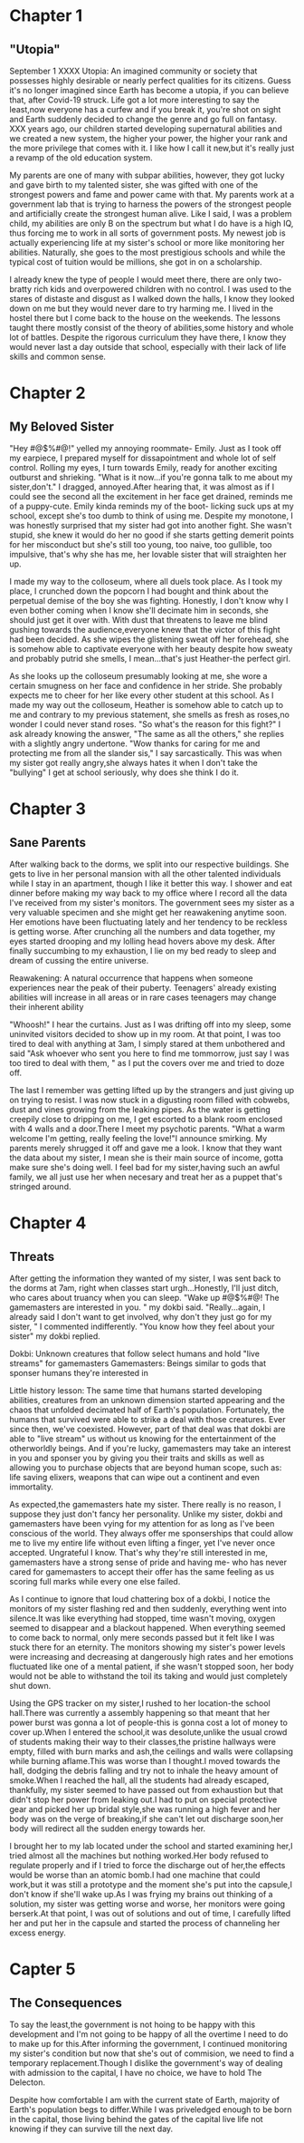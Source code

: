 # Chapter 1
## "Utopia"
September 1 XXXX
Utopia: An imagined community or society that possesses highly desirable or nearly perfect qualities for its citizens. Guess it's no longer imagined since Earth has become a utopia, if you can believe that, after Covid-19 struck. Life got a lot more interesting to say the least,now everyone has a curfew and if you break it, you're shot on sight and Earth suddenly decided to change the genre and go full on fantasy. XXX years ago, our children started developing supernatural abilities and we created a new system, the higher your power, the higher your rank and the more privilege that comes with it. I like how I call it new,but it's really just a revamp of the old education system.

My parents are one of many with subpar abilities, however, they got lucky and gave birth to my talented sister, she was gifted with one of the strongest powers and fame and power came with that. My parents work at a government lab that is trying to harness the powers of the strongest people and artificially create the strongest human alive. Like I said, I was a problem child, my abilities are only B on the spectrum but what I do have is a high IQ, thus forcing me to work in all sorts of government posts. My newest job is actually experiencing life at my sister's school or more like monitoring her abilities. Naturally, she goes to the most prestigious schools and while the typical cost of tuition would be millions, she got in on a scholarship.

I already knew the type of people I would meet there, there are only two- bratty rich kids and overpowered children with no control. I was used to the stares of distaste and disgust as I walked down the halls, I know they looked down on me but they would never dare to try harming me. I lived in the hostel there but I come back to the house on the weekends. The lessons taught there mostly consist of the theory of abilities,some history and whole lot of battles. Despite the rigorous curriculum they have there, I know they would never last a day outside that school, especially with their lack of life skills and common sense.

# Chapter 2
## My Beloved Sister
"Hey #@$%#@!" yelled my annoying roommate- Emily. Just as I took off my earpiece, I prepared myself for dissapointment and whole lot of self control. Rolling my eyes, I turn towards Emily, ready for another exciting outburst and shrieking. "What is it now...if you're gonna talk to me about my sister,don't." I dragged, annoyed.After hearing that, it was almost as if I could see the second all the excitement in her face get drained, reminds me of a puppy-cute. Emily kinda reminds my of the boot- licking suck ups at my school, except she's too dumb to think of using me. Despite my monotone, I was honestly surprised that my sister had got into another fight. She wasn't stupid, she knew it would do her no good if she starts getting demerit points for her misconduct but she's still too young, too naive, too gullible, too impulsive, that's why she has me, her lovable sister that will straighten her up.

I made my way to the colloseum, where all duels took place. As I took my place, I crunched down the popcorn I had bought and think about the perpetual demise of the boy she was fighting. Honestly, I don't know why I even bother coming when I know she'll decimate him in seconds, she should just get it over with. With dust that threatens to leave me blind gushing towards the audience,everyone knew that the victor of this fight had been decided. As she wipes the glistening sweat off her forehead, she is somehow able to captivate everyone with her beauty despite how sweaty and probably putrid she smells, I mean...that's just Heather-the perfect girl.

As she looks up the colloseum presumably looking at me, she wore a certain smugness on her face and confidence in her stride. She probably expects me to cheer for her like every other student at this school. As I made my way out the colloseum, Heather is somehow able to catch up to me and contrary to my previous statement, she smells as fresh as roses,no wonder I could never stand roses. "So what's the reason for this fight?" I ask already knowing the answer, "The same as all the others," she replies with a slightly angry undertone. "Wow thanks for caring for me and protecting me from all the slander sis," I say sarcastically. This was when my sister got really angry,she always hates it when I don't take the "bullying" I get at school seriously, why does she think I do it.

# Chapter 3
## Sane Parents
After walking back to the dorms, we split into our respective buildings. She gets to live in her personal mansion with all the other talented individuals while I stay in an apartment, though I like it better this way. I shower and eat dinner before making my way back to my office where I record all the data I've received from my sister's monitors. The government sees my sister as a very valuable specimen and she might get her reawakening anytime soon. Her emotions have been fluctuating lately and her tendency to be reckless is getting worse. After crunching all the numbers and data together, my eyes started drooping and my lolling head hovers above my desk. After finally succumbing to my exhaustion, I lie on my bed ready to sleep and dream of cussing the entire universe.

Reawakening: A natural occurrence that happens when someone experiences near the peak of their puberty. Teenagers' already existing abilities will increase in all areas or in rare cases teenagers may change their inherent ability

"Whoosh!" I hear the curtains. Just as I was drifting off into my sleep, some uninvited visitors decided to show up in my room. At that point, I was too tired to deal with anything at 3am, I simply stared at them unbothered and said "Ask whoever who sent you here to find me tommorrow, just say I was too tired to deal with them, " as I put the covers over me and tried to doze off.

The last I remember was getting lifted up by the strangers and just giving up on trying to resist. I was now stuck in a digusting room filled with cobwebs, dust and vines growing from the leaking pipes. As the water is getting creepily close to dripping on me, I get escorted to a blank room enclosed with 4 walls and a door.There I meet my psychotic parents. "What a warm welcome I'm getting, really feeling the love!"I announce smirking. My parents merely shrugged it off and gave me a look. I know that they want the data about my sister, I mean she is their main source of income, gotta make sure she's doing well. I feel bad for my sister,having such an awful family, we all just use her when necesary and treat her as a puppet that's stringed around.

# Chapter 4
## Threats
After getting the information they wanted of my sister, I was sent back to the dorms at 7am, right when classes start urgh...Honestly, I'll just ditch, who cares about truancy when you can sleep. "Wake up #@$%#@! The gamemasters are interested in you. " my dokbi said. "Really...again, I already said I don't want to get involved, why don't they just go for my sister, " I commented indifferently. "You know how they feel about your sister" my dokbi replied.

Dokbi: Unknown creatures that follow select humans and hold "live streams" for gamemasters
Gamemasters: Beings similar to gods that sponser humans they're interested in

Little history lesson: The same time that humans started developing abilities, creatures from an unknown dimension started appearing and the chaos that unfolded decimated half of Earth's population. Fortunately, the humans that survived were able to strike a deal with those creatures. Ever since then, we've coexisted. However, part of that deal was that dokbi are able to "live stream" us without us knowing for the entertainment of the otherworldly beings. And if you're lucky, gamemasters may take an interest in you and sponser you by giving you their traits and skills as well as allowing you to purchase objects that are beyond human scope, such as: life saving elixers, weapons that can wipe out a continent and even immortality.

As expected,the gamemasters hate my sister. There really is no reason, I suppose they just don't fancy her personality. Unlike my sister, dokbi and gamemasters have been vying for my attention for as long as I've been conscious of the world. They always offer me sponserships that could allow me to live my entire life without even lifting a finger, yet I've never once accepted. Ungrateful I know. That's why they're still interested in me, gamemasters have a strong sense of pride and having me- who has never cared for gamemasters to accept their offer has the same feeling as us scoring full marks while every one else failed.

As I continue to ignore that loud chattering box of a dokbi, I notice the monitors of my sister flashing red and then suddenly, everything went into silence.It was like everything had stopped, time wasn't moving, oxygen seemed to disappear and a blackout happened. When everything seemed to come back to normal, only mere seconds passed but it felt like I was stuck there for an eternity. The monitors showing my sister's power levels were increasing and decreasing at dangerously high rates and her emotions fluctuated like one of a mental patient, if she wasn't stopped soon, her body would not be able to withstand the toil its taking and would just completely shut down.

Using the GPS tracker on my sister,I rushed to her location-the school hall.There was currently a assembly happening so that meant that her power burst was gonna a lot of people-this is gonna cost a lot of money to cover up.When I entered the school,it was desolute,unlike the usual crowd of students making their way to their classes,the pristine hallways were empty, filled with burn marks and ash,the ceilings and walls were collapsing while burning aflame.This was worse than I thought.I moved towards the hall, dodging the debris falling and try not to inhale the heavy amount of smoke.When I reached the hall, all the students had already escaped, thankfully, my sister seemed to have passed out from exhaustion but that didn't stop her power from leaking out.I had to put on special protective gear and picked her up bridal style,she was running a high fever and her body was on the verge of breaking,if she can't let out discharge soon,her body will redirect all the sudden energy towards her.

I brought her to my lab located under the school and started examining her,I tried almost all the machines but nothing worked.Her body refused to regulate properly and if I tried to force the discharge out of her,the effects would be worse than an atomic bomb.I had one machine that could work,but it was still a prototype and the moment she's put into the capsule,I don't know if she'll wake up.As I was frying my brains out thinking of a solution, my sister was getting worse and worse, her monitors were going berserk.At that point, I was out of solutions and out of time, I carefully lifted her and put her in the capsule and started the process of channeling her excess energy.

# Capter 5
## The Consequences
To say the least,the government is not hoing to be happy with this development and I'm not going to be happy of all the overtime I need to do to make up for this.After informing the government, I continued monitoring my sister's condition but now that she's out of commision, we need to find a temporary replacement.Though I dislike the government's way of dealing with admission to the capital, I have no choice, we have to hold The Delecton.

Despite how comfortable I am with the current state of Earth, majority of Earth's population begs to differ.While I was priveledged enough to be born in the capital, those living behind the gates of the capital live life not knowing if they can survive till the next day.

